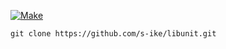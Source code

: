 [![Make](https://github.com/s-ike/libunit/actions/workflows/make.yml/badge.svg)](https://github.com/s-ike/libunit/actions/workflows/make.yml)

`git clone https://github.com/s-ike/libunit.git`
